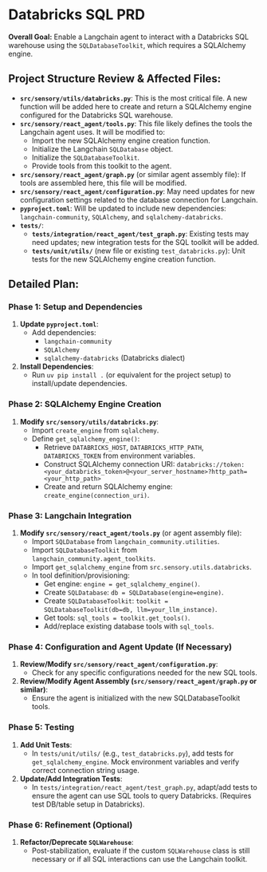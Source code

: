 # Databricks SQL PRD

**Overall Goal:** Enable a Langchain agent to interact with a Databricks SQL warehouse using the `SQLDatabaseToolkit`, which requires a SQLAlchemy engine.

## Project Structure Review & Affected Files:

*   **`src/sensory/utils/databricks.py`**: This is the most critical file. A new function will be added here to create and return a SQLAlchemy engine configured for the Databricks SQL warehouse.
*   **`src/sensory/react_agent/tools.py`**: This file likely defines the tools the Langchain agent uses. It will be modified to:
    *   Import the new SQLAlchemy engine creation function.
    *   Initialize the Langchain `SQLDatabase` object.
    *   Initialize the `SQLDatabaseToolkit`.
    *   Provide tools from this toolkit to the agent.
*   **`src/sensory/react_agent/graph.py`** (or similar agent assembly file): If tools are assembled here, this file will be modified.
*   **`src/sensory/react_agent/configuration.py`**: May need updates for new configuration settings related to the database connection for Langchain.
*   **`pyproject.toml`**: Will be updated to include new dependencies: `langchain-community`, `SQLAlchemy`, and `sqlalchemy-databricks`.
*   **`tests/`**:
    *   **`tests/integration/react_agent/test_graph.py`**: Existing tests may need updates; new integration tests for the SQL toolkit will be added.
    *   **`tests/unit/utils/`** (new file or existing `test_databricks.py`): Unit tests for the new SQLAlchemy engine creation function.

## Detailed Plan:

### Phase 1: Setup and Dependencies

1.  **Update `pyproject.toml`**:
    *   Add dependencies:
        *   `langchain-community`
        *   `SQLAlchemy`
        *   `sqlalchemy-databricks` (Databricks dialect)
2.  **Install Dependencies**:
    *   Run `uv pip install .` (or equivalent for the project setup) to install/update dependencies.

### Phase 2: SQLAlchemy Engine Creation

1.  **Modify `src/sensory/utils/databricks.py`**:
    *   Import `create_engine` from `sqlalchemy`.
    *   Define `get_sqlalchemy_engine()`:
        *   Retrieve `DATABRICKS_HOST`, `DATABRICKS_HTTP_PATH`, `DATABRICKS_TOKEN` from environment variables.
        *   Construct SQLAlchemy connection URI: `databricks://token:<your_databricks_token>@<your_server_hostname>?http_path=<your_http_path>`
        *   Create and return SQLAlchemy engine: `create_engine(connection_uri)`.

### Phase 3: Langchain Integration

1.  **Modify `src/sensory/react_agent/tools.py`** (or agent assembly file):
    *   Import `SQLDatabase` from `langchain_community.utilities`.
    *   Import `SQLDatabaseToolkit` from `langchain_community.agent_toolkits`.
    *   Import `get_sqlalchemy_engine` from `src.sensory.utils.databricks`.
    *   In tool definition/provisioning:
        *   Get engine: `engine = get_sqlalchemy_engine()`.
        *   Create `SQLDatabase`: `db = SQLDatabase(engine=engine)`.
        *   Create `SQLDatabaseToolkit`: `toolkit = SQLDatabaseToolkit(db=db, llm=your_llm_instance)`.
        *   Get tools: `sql_tools = toolkit.get_tools()`.
        *   Add/replace existing database tools with `sql_tools`.

### Phase 4: Configuration and Agent Update (If Necessary)

1.  **Review/Modify `src/sensory/react_agent/configuration.py`**:
    *   Check for any specific configurations needed for the new SQL tools.
2.  **Review/Modify Agent Assembly (`src/sensory/react_agent/graph.py` or similar)**:
    *   Ensure the agent is initialized with the new SQLDatabaseToolkit tools.

### Phase 5: Testing

1.  **Add Unit Tests**:
    *   In `tests/unit/utils/` (e.g., `test_databricks.py`), add tests for `get_sqlalchemy_engine`. Mock environment variables and verify correct connection string usage.
2.  **Update/Add Integration Tests**:
    *   In `tests/integration/react_agent/test_graph.py`, adapt/add tests to ensure the agent can use SQL tools to query Databricks. (Requires test DB/table setup in Databricks).

### Phase 6: Refinement (Optional)

1.  **Refactor/Deprecate `SQLWarehouse`**:
    *   Post-stabilization, evaluate if the custom `SQLWarehouse` class is still necessary or if all SQL interactions can use the Langchain toolkit.

